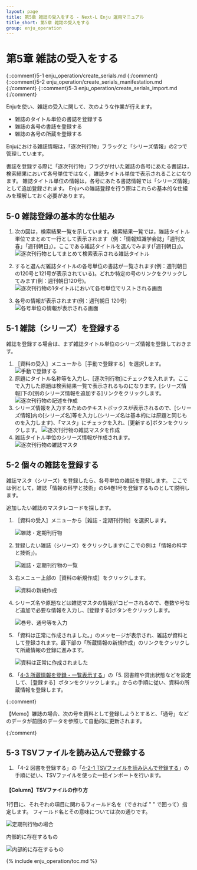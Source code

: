 ```yaml
---
layout: page
title: 第5章 雑誌の受入をする - Next-L Enju 運用マニュアル
title_short: 第5章 雑誌の受入をする
group: enju_operation
---
```


第5章 雑誌の受入をする
======================

{::comment}5-1  enju_operation/create_serials.md {:/comment}
{::comment}5-2  enju_operation/create_serials_manifestation.md {:/comment}
{::comment}5-3  enju_operation/create_serials_import.md {:/comment}


Enjuを使い、雑誌の受入に関して、次のような作業が行えます。

* 雑誌のタイトル単位の書誌を登録する
* 雑誌の各号の書誌を登録する
* 雑誌の各号の所蔵を登録する

Enjuにおける雑誌情報は，「逐次刊行物」フラッグと「シリーズ情報」の2つで管理しています。

書誌を登録する際に「逐次刊行物」フラグが付いた雑誌の各号にあたる書誌は，検索結果において各号単位ではなく，雑誌タイトル単位で表示されることになります。
雑誌タイトル単位の情報は，各号にあたる書誌情報では「シリーズ情報」として追加登録されます。
Enjuへの雑誌登録を行う際はこれらの基本的な仕組みを理解しておく必要があります。

<a name="5-0" />

5-0 雑誌登録の基本的な仕組み
----------------------------

1. 次の図は，検索結果一覧を示しています。検索結果一覧では，雑誌タイトル単位でまとめて一行として表示されます（例：「情報知識学会誌」「週刊文春」「週刊朝日」）。ここである雑誌タイトルを選んでみます(「週刊朝日」)。
![逐次刊行物としてまとめて検索表示される雑誌タイトル](assets/images/serials_searchresults.png)

2. すると選んだ雑誌タイトルの各号単位の書誌が一覧されます(例：週刊朝日の120号と121号が表示されている)。どれか特定の号のリンクをクリックしてみます(例：週刊朝日120号)。
![逐次刊行物の1タイトルにおいて各号単位でリストされる画面](assets/images/serials_series_parent.png)

3. 各号の情報が表示されます(例：週刊朝日 120号)
![各号単位の情報が表示される画面](assets/images/serials_series_child.png)

<a name="5-1" />

5-1 雑誌（シリーズ）を登録する
------------------------------

雑誌を登録する場合は、まず雑誌タイトル単位のシリーズ情報を登録しておきます。

1. ［資料の受入］メニューから［手動で登録する］を選択します。  
   ![手動で登録する](assets/images/image_operation_input_manually_manifestation.png)
2. 原題にタイトル名称等を入力し、[逐次刊行物]にチェックを入れます。ここで入力した原題は検索結果一覧で表示されるものになります。[シリーズ情報]下の[別のシリーズ情報を追加する]リンクをクリックします。
   ![逐次刊行物の記述を作成](assets/images/image_operation_155.png)
3. シリーズ情報を入力するためのテキストボックスが表示されるので、[シリーズ情報]内の[シリーズ名]等を入力し(シリーズ名は基本的には原題と同じものを入力します)、「マスタ」にチェックを入れ、[更新する]ボタンをクリックします。
   ![逐次刊行物の雑誌マスタを作成](assets/images/serials_add_master.png)
4. 雑誌タイトル単位のシリーズ情報が作成されます。
   ![逐次刊行物の雑誌マスタ](assets/images/serials_master.png)

<a name="5-2" />

5-2 個々の雑誌を登録する
------------------------

雑誌マスタ（シリーズ）を登録したら、各号単位の雑誌を登録します。
ここでは例として，雑誌「情報の科学と技術」の64巻1号を登録するものとして説明します。

追加したい雑誌のマスタレコードを探します。

1. ［資料の受入］メニューから［雑誌・定期刊行物］を選択します。

   ![雑誌・定期刊行物](assets/images/serials_add_manifestation.png)
   
2. 登録したい雑誌（シリーズ）をクリックします(ここでの例は「情報の科学と技術」)。

   ![雑誌・定期刊行物の一覧](assets/images/serials_manifestations.png)
   
3. 右メニュー上部の［資料の新規作成］をクリックします。

   ![資料の新規作成](assets/images/serials_series_parent_add.png)
   
3. シリーズ名や原題などは雑誌マスタの情報がコピーされるので、巻数や号など追加で必要な情報を入力し、[登録する]ボタンをクリックします。

   ![巻号、通号等を入力](assets/images/image_operation_158.png)
   
5. 「資料は正常に作成されました。」のメッセージが表示され、雑誌が資料として登録されます。最下部の「所蔵情報の新規作成」のリンクをクッリクして所蔵情報の登録に進みます。

   ![資料は正常に作成されました](assets/images/serials_manifestation_added.png)
   
6. 「[4-3 所蔵情報を登録・一覧表示する](enju_operation_4.html#4-3)」の「5. 図書館や貸出状態などを設定して、［登録する］ボタンをクリックします。」からの手順に従い、資料の所蔵情報を登録します。

{::comment}
   <div class="alert alert-info">【Memo】雑誌の場合、次の号を資料として登録しようとすると、「通号」などのデータが前回のデータを参照して自動的に更新されます。
   </div>

{:/comment}
 
5-3 TSVファイルを読み込んで登録する
------------------------------

1. 「4-2 図書を登録する」の「[4-2-1 TSVファイルを読み込んで登録する](enju_operation_4.html#4-2-1)」の手順に従い、TSVファイルを使った一括インポートを行います。

<div class="alert alert-success" markdown="1">
<h4 class="alert-heading">【Column】TSVファイルの作り方</h4>
1行目に、それぞれの項目に関わるフィールド名を（できれば " " で囲って）指定します。
フィールド名とその意味については次の通りです。

![定期刊行物の場合](assets/images/image_operation_103.png)

内部的に存在するもの

![内部的に存在するもの](assets/images/image_operation_104.png)
</div>


{% include enju_operation/toc.md %}
